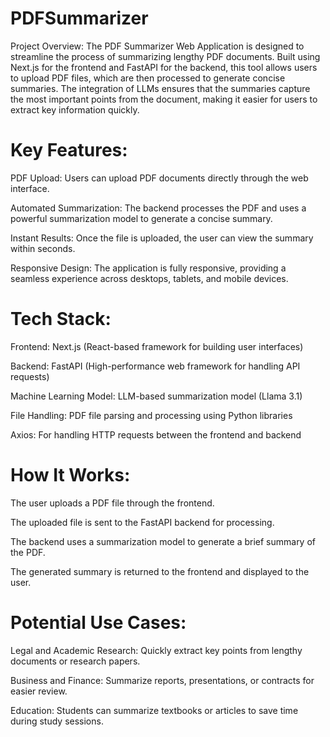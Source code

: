 # PDFSummarizer
Project Overview:
The PDF Summarizer Web Application is designed to streamline the process of summarizing lengthy PDF documents. Built using Next.js for the frontend and FastAPI for the backend, this tool allows users to upload PDF files, which are then processed to generate concise summaries. The integration of LLMs ensures that the summaries capture the most important points from the document, making it easier for users to extract key information quickly.

# Key Features:
PDF Upload: Users can upload PDF documents directly through the web interface.

Automated Summarization: The backend processes the PDF and uses a powerful summarization model to generate a concise summary.

Instant Results: Once the file is uploaded, the user can view the summary within seconds.

Responsive Design: The application is fully responsive, providing a seamless experience across desktops, tablets, and mobile devices.

# Tech Stack:
Frontend: Next.js (React-based framework for building user interfaces)

Backend: FastAPI (High-performance web framework for handling API requests)

Machine Learning Model: LLM-based summarization model (Llama 3.1)

File Handling: PDF file parsing and processing using Python libraries

Axios: For handling HTTP requests between the frontend and backend

# How It Works:
The user uploads a PDF file through the frontend.

The uploaded file is sent to the FastAPI backend for processing.

The backend uses a summarization model to generate a brief summary of the PDF.

The generated summary is returned to the frontend and displayed to the user.

# Potential Use Cases:
Legal and Academic Research: Quickly extract key points from lengthy documents or research papers.

Business and Finance: Summarize reports, presentations, or contracts for easier review.

Education: Students can summarize textbooks or articles to save time during study sessions.